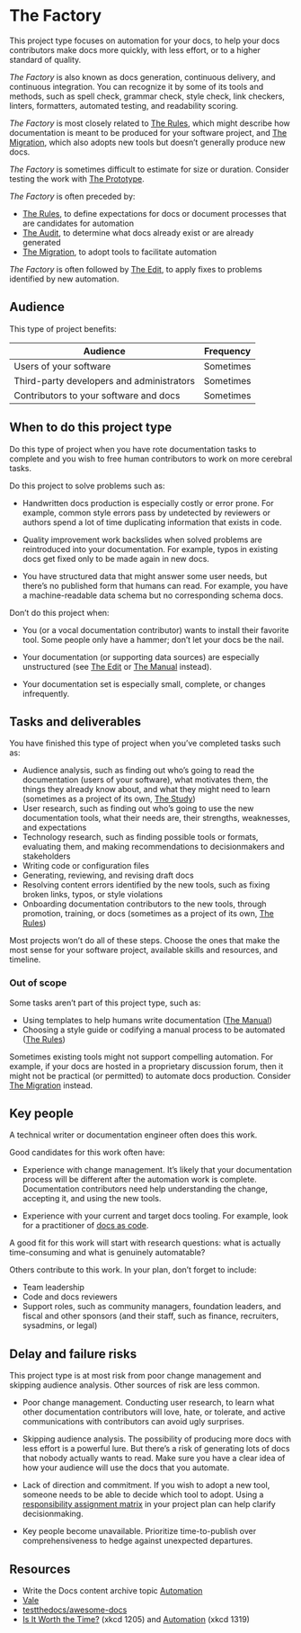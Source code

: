 # The Factory

This project type focuses on automation for your docs, to help your docs contributors make docs more quickly, with less effort, or to a higher standard of quality.

_The Factory_ is also known as docs generation, continuous delivery, and continuous integration.
You can recognize it by some of its tools and methods, such as spell check, grammar check, style check, link checkers, linters, formatters, automated testing, and readability scoring.

_The Factory_ is most closely related to [The Rules](./rules.md), which might describe how documentation is meant to be produced for your software project, and [The Migration](./migration.md), which also adopts new tools but doesn’t generally produce new docs.

_The Factory_ is sometimes difficult to estimate for size or duration.
Consider testing the work with [The Prototype](./prototype.md).

_The Factory_ is often preceded by:

- [The Rules](./rules.md), to define expectations for docs or document processes that are candidates for automation
- [The Audit](./audit.md), to determine what docs already exist or are already generated
- [The Migration](./migration.md), to adopt tools to facilitate automation

_The Factory_ is often followed by [The Edit](./edit.md), to apply fixes to problems identified by new automation.

## Audience

This type of project benefits:

<table>
  <thead>
    <tr>
      <th>Audience</th>
      <th>Frequency</th>
    </tr>
  </thead>
  <tbody>
    <tr>
      <td>Users of your software</td>
      <td>Sometimes</td>
    </tr>
    <tr>
      <td>Third-party developers and administrators</td>
      <td>Sometimes</td>
    </tr>
    <tr>
      <td>Contributors to your software and docs</td>
      <td>Sometimes</td>
    </tr>
  </tbody>
</table>

## When to do this project type

Do this type of project when you have rote documentation tasks to complete and you wish to free human contributors to work on more cerebral tasks.

Do this project to solve problems such as:

- Handwritten docs production is especially costly or error prone.
  For example, common style errors pass by undetected by reviewers or authors spend a lot of time duplicating information that exists in code.

- Quality improvement work backslides when solved problems are reintroduced into your documentation.
  For example, typos in existing docs get fixed only to be made again in new docs.

- You have structured data that might answer some user needs, but there’s no published form that humans can read.
  For example, you have a machine-readable data schema but no corresponding schema docs.

Don’t do this project when:

- You (or a vocal documentation contributor) wants to install their favorite tool.
  Some people only have a hammer; don’t let your docs be the nail.

- Your documentation (or supporting data sources) are especially unstructured (see [The Edit](./edit.md) or [The Manual](./manual.md) instead).

- Your documentation set is especially small, complete, or changes infrequently.

## Tasks and deliverables

You have finished this type of project when you’ve completed tasks such as:

- Audience analysis, such as finding out who’s going to read the documentation (users of your software), what motivates them, the things they already know about, and what they might need to learn (sometimes as a project of its own, [The Study](./study.md))
- User research, such as finding out who’s going to use the new documentation tools, what their needs are, their strengths, weaknesses, and expectations
- Technology research, such as finding possible tools or formats, evaluating them, and making recommendations to decisionmakers and stakeholders
- Writing code or configuration files
- Generating, reviewing, and revising draft docs
- Resolving content errors identified by the new tools, such as fixing broken links, typos, or style violations
- Onboarding documentation contributors to the new tools, through promotion, training, or docs (sometimes as a project of its own, [The Rules](./rules.md))

Most projects won’t do all of these steps.
Choose the ones that make the most sense for your software project, available skills and resources, and timeline.

### Out of scope

Some tasks aren’t part of this project type, such as:

- Using templates to help humans write documentation ([The Manual](./manual.md))
- Choosing a style guide or codifying a manual process to be automated ([The Rules](./rules.md))

Sometimes existing tools might not support compelling automation.
For example, if your docs are hosted in a proprietary discussion forum, then it might not be practical (or permitted) to automate docs production.
Consider [The Migration](./migration.md) instead.

## Key people

A technical writer or documentation engineer often does this work.

Good candidates for this work often have:

- Experience with change management.
  It’s likely that your documentation process will be different after the automation work is complete.
  Documentation contributors need help understanding the change, accepting it, and using the new tools.

- Experience with your current and target docs tooling.
  For example, look for a practitioner of [docs as code](https://www.writethedocs.org/guide/docs-as-code/).

A good fit for this work will start with research questions: what is actually time-consuming and what is genuinely automatable?

Others contribute to this work.
In your plan, don’t forget to include:

- Team leadership
- Code and docs reviewers
- Support roles, such as community managers, foundation leaders, and fiscal and other sponsors (and their staff, such as finance, recruiters, sysadmins, or legal)

## Delay and failure risks

This project type is at most risk from poor change management and skipping audience analysis.
Other sources of risk are less common.

- Poor change management.
  Conducting user research, to learn what other documentation contributors will love, hate, or tolerate, and active communications with contributors can avoid ugly surprises.

- Skipping audience analysis.
  The possibility of producing more docs with less effort is a powerful lure.
  But there’s a risk of generating lots of docs that nobody actually wants to read.
  Make sure you have a clear idea of how your audience will use the docs that you automate.

- Lack of direction and commitment.
  If you wish to adopt a new tool, someone needs to be able to decide which tool to adopt.
  Using a [responsibility assignment matrix](https://en.wikipedia.org/wiki/Responsibility_assignment_matrix) in your project plan can help clarify decisionmaking.

- Key people become unavailable.
  Prioritize time-to-publish over comprehensiveness to hedge against unexpected departures.

## Resources

- Write the Docs content archive topic [Automation](https://www.writethedocs.org/topics/#automation)
- [Vale](https://vale.sh/)
- [testthedocs/awesome-docs](https://testthedocs.github.io/awesome-docs/)
- [Is It Worth the Time?](https://xkcd.com/1205/) (xkcd 1205) and [Automation](https://xkcd.com/1319/) (xkcd 1319)
